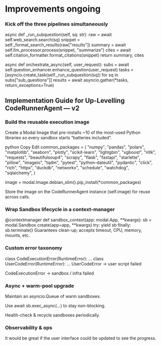 # Improvements ongoing

### Kick off the three pipelines simultaneously

async def _run_subquestion(self, sq: str):
    raw = await self.web_search.search(sq)
    snippet = self._format_search_results(raw["results"])
    summary = await self.llm_processor.process(snippet, "summarize")
    cites   = await self.citation_formatter.format_citations(snippet)
    return summary, cites

async def orchestrate_async(self, user_request):
    subs = await self.question_enhancer.enhance_question(user_request)
    tasks = [asyncio.create_task(self._run_subquestion(sq))
             for sq in subs["sub_questions"]]
    results = await asyncio.gather(*tasks, return_exceptions=True)


## Implementation Guide for Up-Levelling CodeRunnerAgent — v2

### Build the reusable execution image
Create a Modal Image that pre-installs ~10 of the most-used Python libraries so every sandbox starts “batteries included”.

python
Copy
Edit
common_packages = (
    "numpy",
    "pandas",
    "polars",
    "matplotlib",
    "seaborn",
    "plotly",
    "scikit-learn",
    "lightgbm",
    "xgboost",
    "nltk",
    "requests",
    "beautifulsoup4",
    "scrapy",
    "flask",
    "fastapi",
    "starlette",
    "pillow",
    "imageio",
    "tqdm",
    "pytest",
    "python-dateutil",
    "pydantic",
    "click",
    "rich",
    "httpx",
    "duckdb",
    "networkx",
    "schedule",
    "watchdog",
    "sqlalchemy",
)

image = modal.Image.debian_slim().pip_install(*common_packages)

Store the image on the CodeRunnerAgent instance (self.image) for reuse across calls.

### Wrap Sandbox lifecycle in a context-manager

@contextmanager
def sandbox_context(app: modal.App, **kwargs):
    sb = modal.Sandbox.create(app=app, **kwargs)
    try:
        yield sb
    finally:
        sb.terminate()
Guarantees clean-up; accepts timeout, CPU, memory, mounts, etc.

### Custom error taxonomy

class CodeExecutionError(RuntimeError): ...
class UserCodeError(RuntimeError): ...
UserCodeError → user script failed

CodeExecutionError → sandbox / infra failed


### Async + warm-pool upgrade
Maintain an asyncio.Queue of warm sandboxes.

Use await sb.exec_async(...) to stay non-blocking.

Health-check & recycle sandboxes periodically.

### Observability & ops

It would be great if the user interface could be updated to see the progress.
